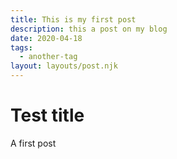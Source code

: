 ```yaml
---
title: This is my first post
description: this a post on my blog
date: 2020-04-18
tags: 
  - another-tag
layout: layouts/post.njk
---
```



# Test title

A first post